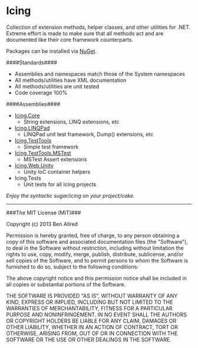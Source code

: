 Icing
=====

Collection of extension methods, helper classes, and other utilities for .NET.  Extreme effort is made to make sure that all methods act and are documented like their core framework counterparts.

Packages can be installed via [NuGet](http://www.nuget.org/packages?q=Icing+Author%3A%22Ben+Allred%22).

####Standards####
*	Assemblies and namespaces match those of the System namespaces
*	All methods/utilities have XML documentation
*	All methods/utilities are unit tested
*	Code coverage 100%

####Assemblies####

*	[Icing.Core](http://www.nuget.org/packages/Icing.Core/)
	*	String extensions, LINQ extensions, etc
*	[Icing.LINQPad](http://www.nuget.org/packages/Icing.LINQPad/)
	*	LINQPad unit test framework, Dump() extensions, etc
*	[Icing.TestTools](http://www.nuget.org/packages/Icing.TestTools/)
	*	Simple test framework
*	[Icing.TestTools.MSTest](http://www.nuget.org/packages/Icing.TestTools.MSTest/)
	*	MSTest Assert extensions
*	[Icing.Web.Unity](http://www.nuget.org/packages/Icing.Web.Unity/)
	*	Unity IoC container helpers
*	Icing.Tests
	*	Unit tests for all Icing projects

_Enjoy the syntactic sugar/icing on your project/cake._

--------------------------------------------------

###The MIT License (MIT)###

Copyright (c) 2013 Ben Allred

Permission is hereby granted, free of charge, to any person obtaining a copy of this software and associated documentation files (the "Software"), to deal in the Software without restriction, including without limitation the rights to use, copy, modify, merge, publish, distribute, sublicense, and/or sell copies of the Software, and to permit persons to whom the Software is furnished to do so, subject to the following conditions:

The above copyright notice and this permission notice shall be included in all copies or substantial portions of the Software.

THE SOFTWARE IS PROVIDED "AS IS", WITHOUT WARRANTY OF ANY KIND, EXPRESS OR IMPLIED, INCLUDING BUT NOT LIMITED TO THE WARRANTIES OF MERCHANTABILITY, FITNESS FOR A PARTICULAR PURPOSE AND NONINFRINGEMENT. IN NO EVENT SHALL THE AUTHORS OR COPYRIGHT HOLDERS BE LIABLE FOR ANY CLAIM, DAMAGES OR OTHER LIABILITY, WHETHER IN AN ACTION OF CONTRACT, TORT OR OTHERWISE, ARISING FROM, OUT OF OR IN CONNECTION WITH THE SOFTWARE OR THE USE OR OTHER DEALINGS IN THE SOFTWARE.